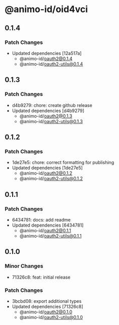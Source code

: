 # @animo-id/oid4vci

## 0.1.4

### Patch Changes

- Updated dependencies [12a517a]
  - @animo-id/oauth2@0.1.4
  - @animo-id/oauth2-utils@0.1.4

## 0.1.3

### Patch Changes

- d4b9279: chore: create github release
- Updated dependencies [d4b9279]
  - @animo-id/oauth2@0.1.3
  - @animo-id/oauth2-utils@0.1.3

## 0.1.2

### Patch Changes

- 1de27e5: chore: correct formatting for publishing
- Updated dependencies [1de27e5]
  - @animo-id/oauth2@0.1.2
  - @animo-id/oauth2-utils@0.1.2

## 0.1.1

### Patch Changes

- 6434781: docs: add readme
- Updated dependencies [6434781]
  - @animo-id/oauth2@0.1.1
  - @animo-id/oauth2-utils@0.1.1

## 0.1.0

### Minor Changes

- 71326c8: feat: initial release

### Patch Changes

- 3bcbd08: export additional types
- Updated dependencies [71326c8]
  - @animo-id/oauth2@0.1.0
  - @animo-id/oauth2-utils@0.1.0
